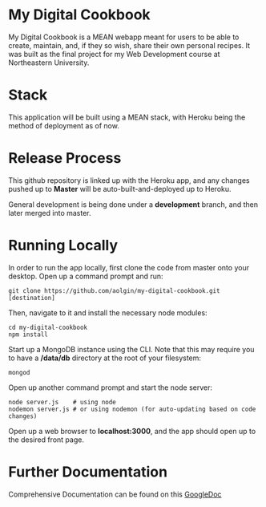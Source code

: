 
My Digital Cookbook
===================

My Digital Cookbook is a MEAN webapp meant for users to be able to create, maintain, and, if they so wish, share their own personal recipes. It was built as the final project for my Web Development course at Northeastern University.


Stack
=====

This application will be built using a MEAN stack, with Heroku being the method of deployment as of now.


Release Process
===============

This github repository is linked up with the Heroku app, and any changes pushed up to **Master** will be auto-built-and-deployed up to Heroku.

General development is being done under a **development** branch, and then later merged into master.


Running Locally
===============

In order to run the app locally, first clone the code from master onto your desktop. Open up a command prompt and run:

```
git clone https://github.com/aolgin/my-digital-cookbook.git [destination]
```

Then, navigate to it and install the necessary node modules:

```
cd my-digital-cookbook
npm install
```

Start up a MongoDB instance using the CLI. Note that this may require you to have a **/data/db** directory at the root of your filesystem:

```
mongod
```

Open up another command prompt and start the node server:

```
node server.js    # using node
nodemon server.js # or using nodemon (for auto-updating based on code changes)
```

Open up a web browser to **localhost:3000**, and the app should open up to the desired front page.

Further Documentation
=====================

Comprehensive Documentation can be found on this [GoogleDoc](https://docs.google.com/document/d/1-GM6ckc5MkMrZmH3zGW2_57toeR67MVR8sQP848r2gI/edit?usp=sharing)